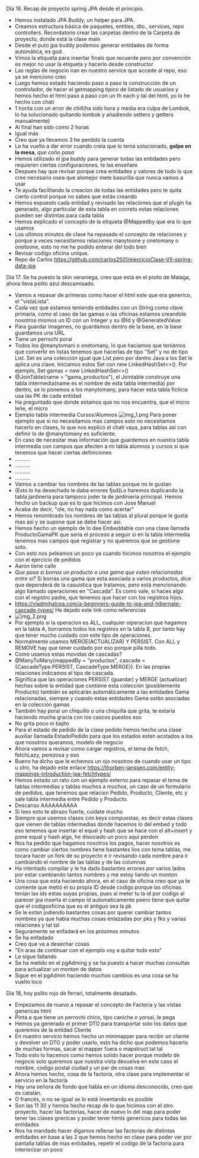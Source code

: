 Día 16. Recap de proyecto spring JPA desde el principio.
- Hemos instalado JPA Buddy, un helper para JPA.
- Creamos estructura básica de paquetes, entities, dto., services, repo controllers. Recordatorio crear las carpetas dentro de la
Carpeta de proyecto, donde está la clase main
- Desde el puto jpa buddy podemos generar entidades de forma automática, es god.
- Vimos la etiqueta para insertar finals que recuerde pero por convención es mejor no usar la etiqueta y hacerlo desde constructor
- Las reglas de negocio iran en nuestro service que accede al repo, eso ya se menciono creo
- Luego hemos estado haciendo paso a paso la construcción de un controlador, de hacer el getmapping tipico de listado de usuarios
y hemos hecho el html paso a paso con un th each y tal del html, yo lo he hecho con chati
- 1 horita con un error de chill(ha sido hora y media era culpa de Lombok, lo ha solucionado quitando lombok y añadiendo setters y getters manualmente)
- Al final han sido como 2 horas
- Igual más
- Creo que ya llevamos 3 he perdido la cuenta
- Le ha vuelto a dar error cuando creia que lo tenia solucionado, **golpe en la mesa**, *que coño pasa*
- Hemos utilizado el jpa buddy para generar todas las entidades pero requieren ciertas configuraciones, te las enseñare
- Despues hay que revisar porque crea entidades y valores de todo lo que cree necesario osea que alomejor mete basurilla que nunca vamos a usar
- Te ayuda facilitando la creacion de todas las entidades pero te quita cierto control porque no sabes que estás creando
- Hemos expuesto cada entidad y revisado las relaciones que el plugin ha generado, algo particular de esta tabla en conreto estas relaciones pueden ser distintas para cada tabla
- Hemos explicado el concepto de la etiqueta @Mappedby que era lo que usamos
- Los ultimos minutos de clase ha repasado el concepto de relaciones y porque a veces necesitamos relaciones manytoone y onetomany o onetoone, esto no me he podido enterar del todo bien
- Revisar codigo oficina unique.
- Repo de Carlos https://github.com/carlos2501/ejercicioClase-VII-spring-data-jpa



Día 17. Se ha puesto la skin veraniega, creo que está en el pisito de Malaga, ahora lleva polito azul descamisado.
- Vamos a repasar de primeras como hacer el html este que era generico, el "vistaLista".
- Cada vez que estamos teniendo entidades con un String como clave primaria, como el caso de las gamas o las oficinas estamos creandole nosotros mismos un ID con un Integer y su @Id y @GeneratedValue
- Para guardar imagenes, no guardamos dentro de la base, en la base guardamos una URL
- Tiene un perrochi porai
- Todos los @manytomani o onetomany, lo que haciamos que teniamos que convertir en listas tenemos que hacerlas de tipo "Set" y no de tipo List. Set es una colección igual que List pero por dentro Java a los Set le aplica una clave. Iniciamos estos Set con new LinkedHashSet<>(). Por ejemplo, Set<Gama> gamas = new LinkedHashSet<>()
- @JoinTable(name = "gama_productos"), el Jointable construye una tabla intermedia(name es el nombre de esta tabla intermedia) por dentro, se lo ponemos a los manytomany, para hacer esta tabla ficticia usa las PK de cada entidad
- Ha preguntado que donde estamos que no nos encuentra, que el micro leñe, el micro
- Ejemplo tabla intermedia Cursos/Alumnos ![img_1.png](img_1.png) Para poner ejemplo que si no necesitamos mas campos esto no necesitamos hacerlo en clases, lo que nos explicó el chati vaya, para tablas asi con definir lo de @manytomany es suficiente. 
- En caso de necesitar mas información que guardemos en nuestra tabla intermedia con campos que afecten a mi tabla alumnos y cursos si que tenemos que hacer ciertas definiciones
- ..........
- ..........
- ..........
- ..........
- Vamos a cambiar los nombres de las tablas porque no le gustan
- (Esto lo ha desechado le daba errores fjsd)Lo haremos duplicando la tabla jardineria para tampoco joder la de jardinieria principal. Hemos hecho un backup que es lo que hicimos con Jose Manuel
- Acaba de decir, "ole, no hay nada como acertar"
- Hemos renombrado los nombres de las tablas al plural porque le gusta mas asi y se supone que se debe hacer asi.
- Hemos hecho un ejemplo de lo dee Embeddable con una clase llamada ProductoGamaPK que seria el proceso a seguir si en la tabla intermedia tenemos mas campos que registrar y no queremos que se gestione solo.
- Con esto nos peleamos un poco ya cuando hicimos nosotros el ejemplo con el ejercicio de pedidos
- Aaron tiene calle
- *Que pasa si borras un producto o una gama que esten relacionadas entre si?* Si borras una gama que esta asociada a varios productos, dice que dependerá de la casuistica que tratamos, pero está mencionando algo llamado operaciones en "Cascada". Es como vale, si haces algo con el registro padre, que tenemos que hacer con los registros hijos.
- https://vladmihalcea.com/a-beginners-guide-to-jpa-and-hibernate-cascade-types/  Ha dejado este link como referencias
- ![img_2.png](img_2.png)
- Por ejemplo si la operacion es ALL, cualquier oiperacion que hagamos en la tabla A, borramos todos los registros en la tabla B, por tanto hay que tener mucho cuidado con este tipo de operaciones.
- Normalmente usamos MERGE(ACTUALIZAR) Y PERSIST. Con ALL y REMOVE hay que tener cuidado por eso porque pilla todo.
- Como usamos estas movidas de cascadas?
- @ManyToMany(mappedBy = "productos", cascade = {CascadeType.PERSIST, CascadeType.MERGE}). En las propias relaciones indicamos el tipo de cascada.
- Significa que las operaciones PERSIST (guardar) y MERGE (actualizar) hechas sobre la entidad que contiene esta colección (posiblemente Producto) también se aplicarán automáticamente a las entidades Gama relacionadas, siempre y cuando estas entidades Gama estén asociadas en la colección gamas
- También hay porai un chiquillo o una chiquilla que grita, te estaría haciendo mucha gracia con los cascos puestos eso
- No grita poco ni bajito
- Para el estado de pedido de la clase pedido hemos hecho una clase auxiliar llamada EstadoPedido para que los estados esten acotados a los que nosotros queramos, modelo de negocio
- Ahora vamos a revisar como cargar registros, el tema de fetch, fetchLazy, perezosa y eso
- Bueno ha dicho que le echemos un ojo nosotros de cuando usar un tipo u otro, ha dejado este enlace https://thorben-janssen.com/entity-mappings-introduction-jpa-fetchtypes/
- Hemos estado un rato con un ejemplo externo para repasar el tema de tablas intermedias y tablas muchos a muchos, un caso de un formulario de pedidos, que tenemos que relacion Pedido, Producto, Cliente, etc y sale tabla intermedia entre Pedido y Producto.
- Descanso AAAAAAAAAA
- Si lees esto te abrazo fuerte, cuidate mucho
- Siempre que usemos clases con keys compuestas, es decir estas clases que vienen de tablas intermedias donde hacemos lo del embed y todo eso tenemos que insertar el equal y hash que se hace con el alt+insert y pone equal y hash algo, he disociado un poco aqui perdon
- Nos ha pedido que hagamos nosotros los pagos, hacer nosotros es como cambiar ciertos nombres tiene bastantes lios con tema tablas, me tocara hacer un fork de su proyecto e ir revisando cada nombre para ir cambiando el nombre de las tablas y de las columnas
- Ha intentado compilar y le ha dado bastantes errores por varios lados por estar cambiando tantos nombres y me estoy liando un monton
- Una cosa que esta haciendo ahora, en el caso de oficina creo que ya te comente que metió el su propia ID desde codigo porque las oficinas tenian las ids estas suyas propias, pues al meter tu la id por codigo al parecer jpa inserta el campo id automaticamente peero tiene que quitar que el codigooficina que es el antiguo sea la pk
- Se le estan jodiendo bastantes cosas por querer cambiar tantos nombres ya que habia muchas cosas enlazadas por pks y fks y varias relaciones y tal tal
- Seguramente se enfadará en los próximos minutos
- Se ha enfadado
- Creo que va a desechar cosas
- "En aras de continuar con el ejemplo voy a quitar todo esto" 
- Le sigue fallando
- Se ha metido en el pgAdming y se ha puesto a hacer muchas consultas para actualizar un monton de datos
- Sigue en el pgAdmin haciendo muchos cambios es una cosa se ha vuelto loco


Día 18, hoy polito rojo de ferrari, totalmente desatado.
- Empezamos de nuevo a repasar el concepto de Factoria y las vistas genericas html
- Pinta a que tiene un perrochi chico, tipo caniche o yorsai, le pega
- Hemos ya generado el primer DTO para transportar solo los datos que queremos de la entidad Cliente
- En nuestro servicio hemos hecho un minimapper para recibir un cliente y devolver un DTO y poder usarlo, esto ha dicho que podemos hacerlo de muchas formas, sacar el mapper fuera o mapstruct tal tal
- Todo esto lo hacemos como hemos solido hacer porque modelo de negocio solo queremos que nuestra vista devuelva en este caso el nombre, codigo postal ciudad y un par de cosas mas
- Ahora hemos hecho, cosa de la factoria, otra clase para implementar el servicio en la factoria
- Hay una señora de fondo que habla en un idioma desconocido, creo que es catalán.
- O francés, o no se igual se lo está inventando es posible
- Son las 11 30 y hemos hecho recap de lo que hicimos con el otro proyecto, hacer las factorias, hacer de nuevo lo del map para poder tener las clases gnericas y poder tener htmls genericos para todas las entidades
- Nos ha mandado hacer digamos rellenar las factorias de distintas entidades en base a las 2 que hemos hecho en clase para poder ver por pantalla tablas de mas entidades, repetir el codigo de la factoria para interiorizar un poco